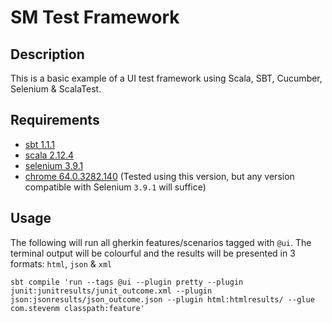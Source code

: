 # SM Test Framework

## Description
This is a basic example of a UI test framework using Scala, SBT, Cucumber, Selenium & ScalaTest.
    
## Requirements
* [sbt 1.1.1](http://www.scala-sbt.org)
* [scala 2.12.4](https://www.scala-lang.org/)
* [selenium 3.9.1](https://mvnrepository.com/artifact/org.seleniumhq.selenium/selenium-java/3.9.1)
* [chrome 64.0.3282.140](https://www.google.co.uk/chrome/browser/features.html) (Tested using this version, but any 
version compatible with Selenium `3.9.1` will suffice)
    
     
## Usage

The following will run all gherkin features/scenarios tagged with `@ui`. The terminal output will be colourful and the
results will be presented in 3 formats: `html`, `json` & `xml`
    
    sbt compile 'run --tags @ui --plugin pretty --plugin junit:junitresults/junit_outcome.xml --plugin json:jsonresults/json_outcome.json --plugin html:htmlresults/ --glue com.stevenm classpath:feature'

